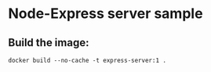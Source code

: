 # Node-Express server sample

## Build the image:
```docker build --no-cache -t express-server:1 .```